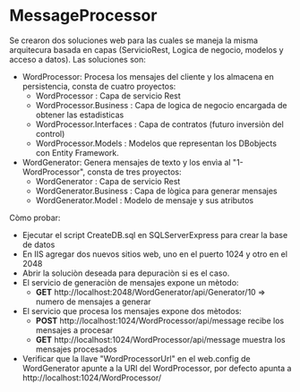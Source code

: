 # MessageProcessor

Se crearon dos soluciones web para las cuales se maneja la misma arquitecura basada en capas (ServicioRest, Logica de negocio, modelos y acceso a datos). Las soluciones son:
- WordProcessor: Procesa los mensajes del cliente y los almacena en persistencia, consta de cuatro proyectos:
	* WordProcessor : Capa de servicio Rest
	* WordProcessor.Business : Capa de logica de negocio encargada de obtener las estadisticas
	* WordProcessor.Interfaces : Capa de contratos (futuro inversiòn del control)
	* WordProcessor.Models : Modelos que representan los DBobjects con Entity Framework.
- WordGenerator: Genera mensajes de texto y los envìa al "1- WordProcessor", consta de tres proyectos:
	* WordGenerator : Capa de servicio Rest
	* WordGenerator.Business : Capa de lògica para generar mensajes
	* WordGenerator.Model : Modelo de mensaje y sus atributos

Còmo probar:
- Ejecutar el script CreateDB.sql en SQLServerExpress para crear la base de datos
- En IIS agregar dos nuevos sitios web, uno en el puerto 1024 y otro en el 2048
- Abrir la soluciòn deseada para depuraciòn si es el caso.
- El servicio de generaciòn de mensajes expone un mètodo:
	* **GET** http://localhost:2048/WordGenerator/api/Generator/10 => numero de mensajes a generar
- El servicio que procesa los mensajes expone dos mètodos:
	* **POST** http://localhost:1024/WordProcessor/api/message recibe los mensajes a procesar
	* **GET** http://localhost:1024/WordProcessor/api/message muestra los mensajes procesados
- Verificar que la llave "WordProcessorUrl" en el web.config de WordGenerator apunte a la URI del WordProcessor, por defecto apunta a http://localhost:1024/WordProcessor/
